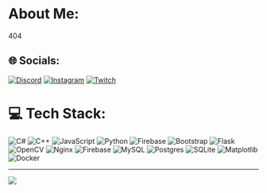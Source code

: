 #  About Me:
404



## 🌐 Socials:
[![Discord](https://img.shields.io/badge/Discord-%237289DA.svg?logo=discord&logoColor=white)](https://discord.gg/falinenko) [![Instagram](https://img.shields.io/badge/Instagram-%23E4405F.svg?logo=Instagram&logoColor=white)](https://instagram.com/fa1in) [![Twitch](https://img.shields.io/badge/Twitch-%239146FF.svg?logo=Twitch&logoColor=white)](https://twitch.tv/fa1in) 

# 💻 Tech Stack:
![C#](https://img.shields.io/badge/c%23-%23239120.svg?style=for-the-badge&logo=csharp&logoColor=white) ![C++](https://img.shields.io/badge/c++-%2300599C.svg?style=for-the-badge&logo=c%2B%2B&logoColor=white) ![JavaScript](https://img.shields.io/badge/javascript-%23323330.svg?style=for-the-badge&logo=javascript&logoColor=%23F7DF1E) ![Python](https://img.shields.io/badge/python-3670A0?style=for-the-badge&logo=python&logoColor=ffdd54) ![Firebase](https://img.shields.io/badge/firebase-%23039BE5.svg?style=for-the-badge&logo=firebase) ![Bootstrap](https://img.shields.io/badge/bootstrap-%238511FA.svg?style=for-the-badge&logo=bootstrap&logoColor=white) ![Flask](https://img.shields.io/badge/flask-%23000.svg?style=for-the-badge&logo=flask&logoColor=white) ![OpenCV](https://img.shields.io/badge/opencv-%23white.svg?style=for-the-badge&logo=opencv&logoColor=white) ![Nginx](https://img.shields.io/badge/nginx-%23009639.svg?style=for-the-badge&logo=nginx&logoColor=white) ![Firebase](https://img.shields.io/badge/Firebase-039BE5?style=for-the-badge&logo=Firebase&logoColor=white) ![MySQL](https://img.shields.io/badge/mysql-%2300000f.svg?style=for-the-badge&logo=mysql&logoColor=white) ![Postgres](https://img.shields.io/badge/postgres-%23316192.svg?style=for-the-badge&logo=postgresql&logoColor=white) ![SQLite](https://img.shields.io/badge/sqlite-%2307405e.svg?style=for-the-badge&logo=sqlite&logoColor=white) ![Matplotlib](https://img.shields.io/badge/Matplotlib-%23ffffff.svg?style=for-the-badge&logo=Matplotlib&logoColor=black) ![Docker](https://img.shields.io/badge/docker-%230db7ed.svg?style=for-the-badge&logo=docker&logoColor=white)


---
[![](https://visitcount.itsvg.in/api?id=FalinGeorgiy&icon=1&color=1)](https://visitcount.itsvg.in)

<!-- Proudly created with GPRM ( https://gprm.itsvg.in ) -->
